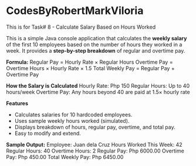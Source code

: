 # CodesByRobertMarkViloria

This is for Task# 8 - Calculate Salary Based on Hours Worked

This is a simple Java console application that calculates the **weekly salary** of the first 10 employees based on the number of hours they worked in a week. It provides a **step-by-step breakdown** of regular and overtime pay.

**Formula:**
Regular Pay = Hourly Rate × Regular Hours
Overtime Pay = Overtime Hours × Hourly Rate × 1.5
Total Weekly Pay = Regular Pay + Overtime Pay

**How the Salary is Calculated**
Hourly Rate: Php 150
Regular Hours: Up to 40 hours/week
Overtime Pay: Any hours beyond 40 are paid at 1.5× hourly rate

**Features**
- Calculates salaries for 10 hardcoded employees.
- Uses sample weekly hours worked (simulated).
- Displays breakdown of hours, regular pay, overtime, and total pay.
- Easy to modify and extend.

**Sample Output:**
Employee: Juan dela Cruz
Hours Worked This Week: 42
Regular Hours: 40
Overtime Hours: 2
Regular Pay: Php 6000.00
Overtime Pay: Php 450.00
Total Weekly Pay: Php 6450.00
